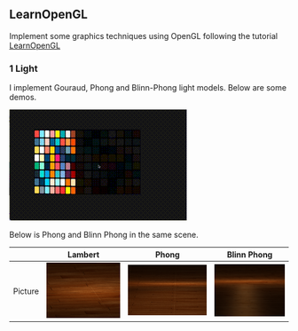 ## LearnOpenGL

Implement some graphics techniques using OpenGL following the tutorial [LearnOpenGL](learnopengl.com)

### 1 Light
I implement Gouraud, Phong and Blinn-Phong light models.
Below are some demos.

![phong shading](resource/light/phong.gif)

Below is Phong and Blinn Phong in the same scene.

|         | Lambert                                                      | Phong                                                        | Blinn Phong                                                  |
| ------- | ------------------------------------------------------------ | ------------------------------------------------------------ | ------------------------------------------------------------ |
| Picture | <img src="resource/light/lambert_floor.png" style="zoom:20%;" /> | <img src="resource/light/phong_floor.png" style="zoom:23%;" /> | <img src="resource/light/blin_phong_floor.png" style="zoom:20%;" /> |

